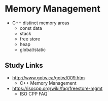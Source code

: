 # Memory Management

- C++ distinct memory areas
  - const data
  - stack
  - free store
  - heap
  - global/static

## Study Links

- <http://www.gotw.ca/gotw/009.htm>
  - C++ Memory Management
- <https://isocpp.org/wiki/faq/freestore-mgmt>
  - ISO CPP FAQ
